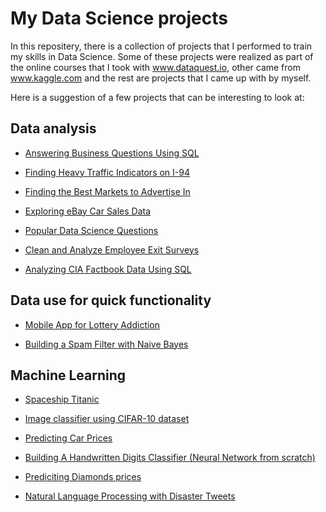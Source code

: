 # My Data Science projects
In this repositery, there is a collection of projects that I performed to train my skills in Data Science. Some of these projects were realized as part of the online courses that I took with www.dataquest.io, other came from www.kaggle.com and the rest are projects that I came up with by myself.

Here is a suggestion of a few projects that can be interesting to look at:

## Data analysis

- [Answering Business Questions Using SQL](https://github.com/Florian-Debieve/datascience_projects/blob/main/Answering%20Business%20Questions%20Using%20SQL.ipynb)

- [Finding Heavy Traffic Indicators on I-94](https://github.com/Florian-Debieve/datascience_projects/blob/main/Finding%20Heavy%20Traffic%20Indicators%20on%20I-94.ipynb)

- [Finding the Best Markets to Advertise In](https://github.com/Florian-Debieve/datascience_projects/blob/main/Finding%20the%20Best%20Markets%20to%20Advertise%20In.ipynb)

- [Exploring eBay Car Sales Data](https://github.com/Florian-Debieve/datascience_projects/blob/main/Exploring%20eBay%20Car%20Sales%20Data.ipynb)

- [Popular Data Science Questions](https://github.com/Florian-Debieve/datascience_projects/blob/main/Popular%20Data%20Science%20Questions.ipynb)

- [Clean and Analyze Employee Exit Surveys](https://github.com/Florian-Debieve/datascience_projects/blob/main/Clean%20and%20Analyze%20Employee%20Exit%20Surveys.ipynb)

- [Analyzing CIA Factbook Data Using SQL](https://github.com/Florian-Debieve/datascience_projects/blob/main/Analyzing%20CIA%20Factbook%20Data%20Using%20SQL.ipynb)

## Data use for quick functionality

- [Mobile App for Lottery Addiction](https://github.com/Florian-Debieve/datascience_projects/blob/main/Mobile%20App%20for%20Lottery%20Addiction.ipynb)

- [Building a Spam Filter with Naive Bayes](https://github.com/Florian-Debieve/datascience_projects/blob/main/Building%20a%20Spam%20Filter%20with%20Naive%20Bayes.ipynb)

## Machine Learning

- [Spaceship Titanic](https://github.com/Florian-Debieve/datascience_projects/blob/main/Spaceship_Titanic.ipynb)

- [Image classifier using CIFAR-10 dataset](https://github.com/Florian-Debieve/datascience_projects/blob/main/cifar_10.ipynb)

- [Predicting Car Prices](https://github.com/Florian-Debieve/datascience_projects/blob/main/Predicting%20Car%20Prices.ipynb)

- [Building A Handwritten Digits Classifier (Neural Network from scratch)](https://github.com/Florian-Debieve/datascience_projects/blob/main/Building%20A%20Handwritten%20Digits%20Classifier.ipynb)

- [Prediciting Diamonds prices](https://github.com/Florian-Debieve/datascience_projects/blob/main/Diamonds.ipynb)

- [Natural Language Processing with Disaster Tweets](https://github.com/Florian-Debieve/datascience_projects/blob/main/Natural%20Language%20Processing%20with%20Disaster%20Tweets.ipynb)

